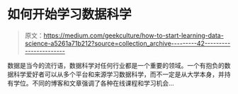 # 如何开始学习数据科学

> 原文：<https://medium.com/geekculture/how-to-start-learning-data-science-a5261a71b212?source=collection_archive---------42----------------------->

数据是当今的流行语，数据科学对任何行业都是一个重要的领域。一个有抱负的数据科学爱好者可以从多个平台和来源学习数据科学，而不一定是从大学本身，并持有学位。不同的博客和文章强调了各种在线课程和学习机会…